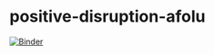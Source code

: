 # positive-disruption-afolu

[![Binder](https://mybinder.org/badge_logo.svg)](https://mybinder.org/v2/gh/Epic-Institute/positive-disruption-afolu/HEAD)
